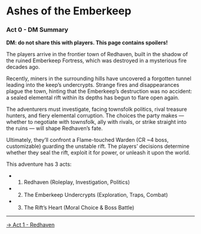# Ashes of the Emberkeep

### Act 0 - DM Summary

**DM: do not share this with players. This page contains spoilers!**

The players arrive in the frontier town of Redhaven, built in the shadow of the ruined Emberkeep Fortress, which was destroyed in a mysterious fire decades ago. 

Recently, miners in the surrounding hills have uncovered a forgotten tunnel leading into the keep’s undercrypts. Strange fires and disappearances plague the town, hinting that the Emberkeep’s destruction was no accident: a sealed elemental rift within its depths has begun to flare open again. 

The adventurers must investigate, facing townsfolk politics, rival treasure hunters, and fiery elemental corruption. The choices the party makes — whether to negotiate with townsfolk, ally with rivals, or strike straight into the ruins — will shape Redhaven’s fate. 

Ultimately, they’ll confront a Flame-touched Warden (CR ~4 boss, customizable) guarding the unstable rift. The players’ decisions determine whether they seal the rift, exploit it for power, or unleash it upon the world.

This adventure has 3 acts:
- 1. Redhaven (Roleplay, Investigation, Politics)
- 2. The Emberkeep Undercrypts (Exploration, Traps, Combat)
- 3. The Rift’s Heart (Moral Choice & Boss Battle)

---

[ → Act 1 - Redhaven](/dnd_adventures/1%20-%20Ashes%20of%20the%20Emberkeep/Act%201%20-%20Redhaven)